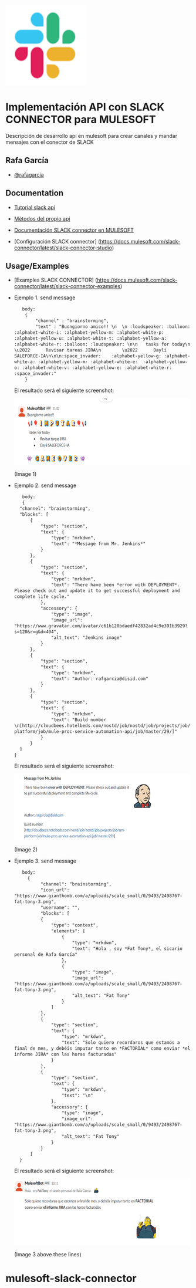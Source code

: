 <p>
    <img src="src/main/resources/images/slack_log_image.png" width="220" height="220" />
</p>

# Implementación API con SLACK CONNECTOR para MULESOFT

Descripción de desarrollo api en mulesoft para crear canales y mandar mensajes con el conector de SLACK


## Rafa García

- [@rafagarcia](https://www.linkedin.com/in/rafael-garc%C3%ADa-riva-2ab96711b/)


## Documentation

 - [Tutorial slack api](https://api.slack.com/tutorials)
 
 - [Métodos del propio api](https://api.slack.com/methods)
 
 - [Documentación SLACK connector en MULESOFT](https://docs.mulesoft.com/slack-connector/latest/)
 
 - [Configuración SLACK connector] (https://docs.mulesoft.com/slack-connector/latest/slack-connector-studio)
 


## Usage/Examples

- [Examples SLACK CONNECTOR] (https://docs.mulesoft.com/slack-connector/latest/slack-connector-examples)

- Ejemplo 1. send message
     
    ```
       body:
        {
            "channel" : "brainstorming",
            "text" : "Buongiorno amico!! \n  \n :loudspeaker: :balloon: :alphabet-white-i: :alphabet-yellow-m: :alphabet-white-p: :alphabet-yellow-u: :alphabet-white-t: :alphabet-yellow-a: :alphabet-white-r: :balloon: :loudspeaker: \n\n   tasks for today\n        \u2022      Revisar tareas JIRA\n        \u2022      Dayli SALEFORCE-IA\n\n\n:space_invader:    :alphabet-yellow-g: :alphabet-white-a: :alphabet-yellow-m: :alphabet-white-e:  :alphabet-yellow-o: :alphabet-white-v: :alphabet-yellow-e: :alphabet-white-r:   :space_invader:"
        }     

    ```
    El resultado será el siguiente screenshot:

   <p>
    <img src="src/main/resources/images/image_1_screenshot.png" width="5000" height="180" />
   </p>
    (Image 1)
    
- Ejemplo 2. send message
  ```
     body: 
     {
    "channel": "brainstorming",
    "blocks": [
        {
            "type": "section",
            "text": {
                "type": "mrkdwn",
                "text": "*Message from Mr. Jenkins*"
            }
        },
        {
            "type": "section",
            "text": {
                "type": "mrkdwn",
                "text": "There have been *error with DEPLOYMENT*. Please check out and update it to get successful deployment and complete life cycle."
            },
            "accessory": {
                "type": "image",
                "image_url": "https://www.gravatar.com/avatar/c61b120bdaedf42832ad4c9e391b3929?s=120&r=g&d=404",
                "alt_text": "Jenkins image"
            }
        },
        {
            "type": "section",
            "text": {
                "type": "mrkdwn",
                "text": "Author: rafgarcia@disid.com"
            }
        },
        {
            "type": "section",
            "text": {
                "type": "mrkdwn",
                "text": "Build number \n[http://cloudbees.hotelbeds.com/nostd/job/nostd/job/projects/job/srm-platform/job/mule-proc-service-automation-api/job/master/29/]"
            }
        }
    ]
  }

  ```
  El resultado será el siguiente screenshot:

   <p>
     <img src="src/main/resources/images/image_2_screenshot.png" width="5000" height="180" />
   </p>
  
    (Image 2)
- Ejemplo 3. send message
  ```
     body:
       {
            "channel": "brainstorming",
            "icon_url": "https://www.giantbomb.com/a/uploads/scale_small/0/9493/2498767-fat-tony-3.png",
            "username": "",
            "blocks": [
            {
                "type": "context",
                "elements": [
                    {
                        "type": "mrkdwn",
                        "text": "Hola , soy *Fat Tony*, el sicario personal de Rafa García"
                    },
                    {
                        "type": "image",
                        "image_url": "https://www.giantbomb.com/a/uploads/scale_small/0/9493/2498767-fat-tony-3.png",
                        "alt_text": "Fat Tony"
                    }
                ]
            },
            {
                "type": "section",
                "text": {
                    "type": "mrkdwn",
                    "text": "Solo quiero recordaros que estamos a final de mes, y debéis imputar tanto en *FACTORIAL* como enviar *el informe JIRA* con las horas facturadas"
                }
            },
            {
                "type": "section",
                "text": {
                    "type": "mrkdwn",
                    "text": "\n"
                },
                "accessory": {
                    "type": "image",
                    "image_url": "https://www.giantbomb.com/a/uploads/scale_small/0/9493/2498767-fat-tony-3.png",
                    "alt_text": "Fat Tony"
                }
            }
        ]
    }
  ```
  El resultado será el siguiente screenshot:

   <p>
     <img src="src/main/resources/images/image_3_screenshot.png" width="5000" height="180" />
   </p>
  (Image 3 above these lines)

# mulesoft-slack-connector
